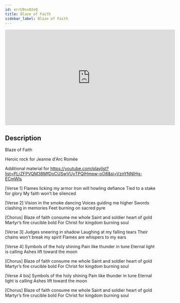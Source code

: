 ```yaml
---
id: errU9nx02eQ
title: Blaze of Faith
sidebar_label: Blaze of Faith
---
```


<iframe
  width="560"
  height="315"
  src="https://www.youtube.com/embed/errU9nx02eQ"
  title="YouTube video player"
  frameborder="0"
  allow="accelerometer; autoplay; clipboard-write; encrypted-media; gyroscope; picture-in-picture; web-share"
  referrerpolicy="strict-origin-when-cross-origin"
  allowfullscreen
></iframe>

## Description

Blaze of Faith

Heroic rock for Jeanne d'Arc Romée

Additional material for https://youtube.com/playlist?list=PLrZFPVQM38MfDoCUSwVUyTPQlHmpw-oO8&si=VznYNNIHg-ECmWIs

[Verse 1]
Flames licking my armor
Iron will howling defiance
Tied to a stake for glory
My faith won’t be silenced

[Verse 2]
Vision in the smoke dancing
Voices guiding me higher
Swords clashing in memories
Feet burning on sacred pyre

[Chorus]
Blaze of faith consume me whole
Saint and soldier heart of gold
Martyr’s fire crucible bold
For Christ for kingdom burning soul

[Verse 3]
Judges sneering in shadow
Laughing at my falling tears
Their chains won't break my spirit
Flames are whispers to my ears

[Verse 4]
Symbols of the holy shining
Pain like thunder in tune
Eternal light is calling
Ashes lift toward the moon

[Chorus]
Blaze of faith consume me whole
Saint and soldier heart of gold
Martyr’s fire crucible bold
For Christ for kingdom burning soul

[Verse 4 bis]
Symbols of the holy shining
Pain like thunder in tune
Eternal light is calling
Ashes lift toward the moon

[Chorus]
Blaze of faith consume me whole
Saint and soldier heart of gold
Martyr’s fire crucible bold
For Christ for kingdom burning soul
